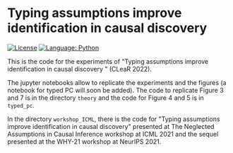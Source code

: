 # Typing assumptions improve identification in causal discovery

[![License](https://img.shields.io/badge/License-Apache%202.0-blue.svg)](https://opensource.org/licenses/Apache-2.0)
[![Language: Python](https://img.shields.io/badge/language-Python%203.7%2B-green?logo=python&logoColor=green)](https://www.python.org)

This is the code for the experiments of "Typing assumptions improve identification in causal discovery
" (CLeaR 2022). 

The jupyter notebooks allow to replicate the experiments and the figures (a notebook for typed PC will soon be added). The code to replicate Figure 3 and 7 is in the directory `theory` and the code for Figure 4 and 5 is in `typed_pc`.

In the directory `workshop_ICML`, there is the code for "Typing assumptions improve identification in causal discovery" presented at The Neglected Assumptions in Causal Inference workshop at ICML 2021 and the sequel presented at the WHY-21 workshop at NeurIPS 2021.
